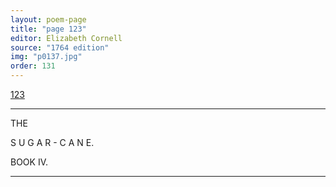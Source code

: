 ```yaml
---
layout: poem-page
title: "page 123"
editor: Elizabeth Cornell
source: "1764 edition"
img: "p0137.jpg"
order: 131
---
```



[123]({{site.baseurl}}/images/{{page.img}})

---

THE 

S U G A R - C A N E.


BOOK IV.

---
